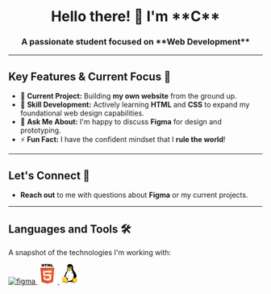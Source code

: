 <h1 align="center">Hello there! 👋 I'm **C**</h1>
<h3 align="center">A passionate student focused on **Web Development**</h3>

---

## **Key Features & Current Focus** 🚀

* 🔭 **Current Project:** Building **my own website** from the ground up.
* 🌱 **Skill Development:** Actively learning **HTML** and **CSS** to expand my foundational web design capabilities.
* 💬 **Ask Me About:** I'm happy to discuss **Figma** for design and prototyping.
* ⚡ **Fun Fact:** I have the confident mindset that I **rule the world**!

---

## **Let's Connect** 🔗

* **Reach out** to me with questions about **Figma** or my current projects.

---

## **Languages and Tools** 🛠️

A snapshot of the technologies I'm working with:

<p align="left">
    <a href="https://www.figma.com/" target="_blank" rel="noreferrer">
        <img src="https://www.vectorlogo.zone/logos/figma/figma-icon.svg" alt="figma" width="40" height="40"/>
    </a>
    <a href="https://www.w3.org/html/" target="_blank" rel="noreferrer">
        <img src="https://raw.githubusercontent.com/devicons/devicon/master/icons/html5/html5-original-wordmark.svg" alt="html5" width="40" height="40"/>
    </a>
    <a href="https://www.linux.org/" target="_blank" rel="noreferrer">
        <img src="https://raw.githubusercontent.com/devicons/devicon/master/icons/linux/linux-original.svg" alt="linux" width="40" height="40"/>
    </a>
</p>
